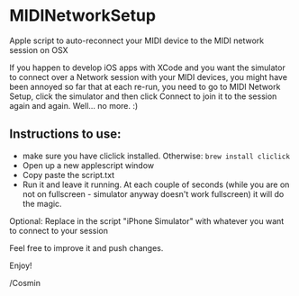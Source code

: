# MIDINetworkSetup
Apple script to auto-reconnect your MIDI device to the MIDI network session on OSX

If you happen to develop iOS apps with XCode and you want the simulator to connect over a Network session with your MIDI devices, you might have been annoyed so far that at each re-run, you need to go to MIDI Network Setup, click the simulator and then click Connect to join it to the session again and again. Well... no more. :)

## Instructions to use:
- make sure you have cliclick installed. Otherwise: `brew install cliclick`
- Open up a new applescript window
- Copy paste the script.txt
- Run it and leave it running. At each couple of seconds (while you are on not on fullscreen - simulator anyway doesn't work fullscreen) it will do the magic.

Optional: Replace in the script "iPhone Simulator" with whatever you want to connect to your session

Feel free to improve it and push changes.

Enjoy!

/Cosmin

